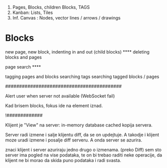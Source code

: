 1. Pages, Blocks, children Blocks, TAGS
2. Kanban: Lists, Tiles
3. Inf. Canvas : Nodes, vector lines / arrows / drawings

# Blocks

new page, new block, indenting in and out (child blocks)  ****
deleting blocks and pages

page search  ****

tagging pages and blocks
searching tags
searching tagged blocks / pages

##########################################

Alert user when server not available (WebSocket fail)

Kad brisem blocks, fokus ide na element iznad.

!#############

Klijent je "View" na server: in-memory database cached kopija servera.

Server radi izmene i salje klijentu diff, da se on updejtuje.
A takodje i klijent moze uradi izmene i posalje diff serveru.
A onda server se azurira.

znaci klijent i server azuriraju jedno drugo o izmenama. (preko Diff)
sem sto server ima pogled na vise podataka, te on bi trebao raditi neke operacije, da klijent ne bi morao da skida puno podataka i radi svasta.

